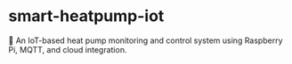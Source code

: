 # smart-heatpump-iot
🚀 An IoT-based heat pump monitoring and control system using Raspberry Pi, MQTT, and cloud integration.
